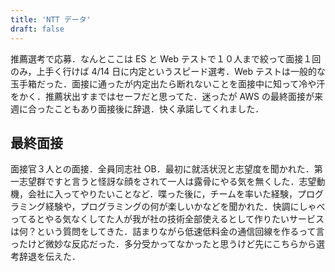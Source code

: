 ```yaml
---
title: 'NTT データ'
draft: false
---
```


推薦選考で応募．なんとここは ES と Web テストで１０人まで絞って面接１回のみ，上手く行けば 4/14 日に内定というスピード選考．Web テストは一般的な玉手箱だった．面接に通ったが内定出たら断れないことを面接中に知って冷や汗をかく．推薦状出すまではセーフだと思ってた．迷ったが AWS の最終面接が来週に合ったこともあり面接後に辞退．快く承諾してくれました．

## 最終面接

面接官３人との面接．全員同志社 OB．最初に就活状況と志望度を聞かれた．第一志望群ですと言うと怪訝な顔をされて一人は露骨にやる気を無くした．志望動機，会社に入ってやりたいことなど．喋った後に，チームを率いた経験，プログラミング経験や，プログラミングの何が楽しいかなどを聞かれた．快調にしゃべってるとやる気なくしてた人が我が社の技術全部使えるとして作りたいサービスは何？という質問をしてきた．詰まりながら低速低料金の通信回線を作るって言ったけど微妙な反応だった．多分受かってなかったと思うけど先にこちらから選考辞退を伝えた．
